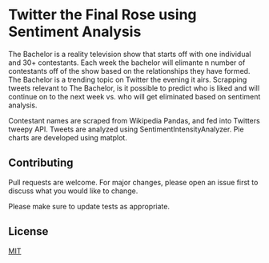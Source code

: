 # Twitter the Final Rose using Sentiment Analysis

The Bachelor is a reality television show that starts off with one individual and 30+ contestants. Each week the bachelor will elimante n number of contestants off of the show based on the relationships they have formed. The Bachelor is a trending topic on Twitter the evening it airs. Scrapping tweets relevant to The Bachelor, is it possible to predict who is liked and will continue on to the next week vs. who will get eliminated based on sentiment analysis.

Contestant names are scraped from Wikipedia Pandas, and fed into Twitters tweepy API. Tweets are analyzed using SentimentIntensityAnalyzer.  Pie charts are developed using matplot.


## Contributing
Pull requests are welcome. For major changes, please open an issue first to discuss what you would like to change.

Please make sure to update tests as appropriate.

## License
[MIT](https://choosealicense.com/licenses/mit/)
